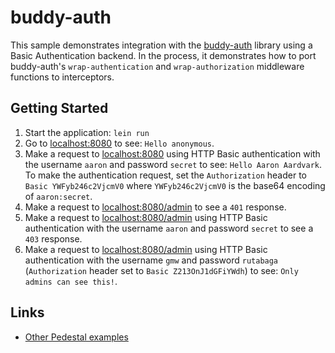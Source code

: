 # buddy-auth

This sample demonstrates integration with
the [buddy-auth](https://funcool.github.io/buddy-auth/latest/) library
using a Basic Authentication backend. In the process, it demonstrates
how to port buddy-auth's `wrap-authentication` and
`wrap-authorization` middleware functions to interceptors.

## Getting Started

1. Start the application: `lein run`
2. Go to [localhost:8080](http://localhost:8080/) to see: `Hello
   anonymous`.
3. Make a request to [localhost:8080](http://localhost:8080/) using
   HTTP Basic authentication with the username `aaron` and password
   `secret` to see: `Hello Aaron Aardvark`. To make the authentication
   request, set the `Authorization` header to `Basic YWFyb246c2VjcmV0`
   where `YWFyb246c2VjcmV0` is the base64 encoding of `aaron:secret`.
4. Make a request
   to [localhost:8080/admin](http://localhost:8080/admin) to see a
   `401` response.
5. Make a request
to [localhost:8080/admin](http://localhost:8080/admin) using HTTP
Basic authentication with the username `aaron` and password `secret`
to see a `403` response.
5. Make a request
to [localhost:8080/admin](http://localhost:8080/admin) using HTTP
Basic authentication with the username `gmw` and password `rutabaga`
(`Authorization` header set to `Basic Z213OnJ1dGFiYWdh`) to see: `Only
admins can see this!`.

## Links
* [Other Pedestal examples](http://pedestal.io/samples)
